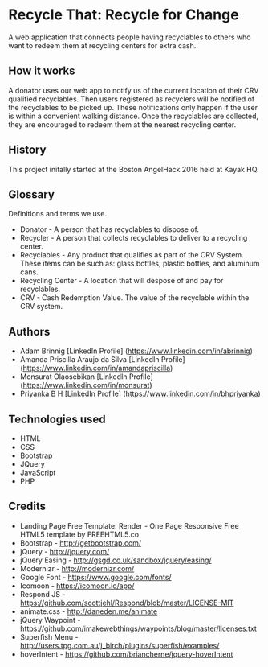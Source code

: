 # Recycle That: Recycle for Change
A web application that connects people having recyclables to others who want to redeem them at recycling centers for extra cash.

## How it works
A donator uses our web app to notify us of the current location of their CRV qualified recyclables.  Then users registered as recyclers will be notified of the recyclables to be picked up. These notifications only happen if the user is within a convenient walking distance. Once the recyclables are collected, they are encouraged to redeem them at the nearest recycling center.

## History
This project initally started at the Boston AngelHack 2016 held at Kayak HQ.

## Glossary
Definitions and terms we use.
* Donator - A person that has recyclables to dispose of.
* Recycler - A person that collects recyclables to deliver to a recycling center.
* Recyclables - Any product that qualifies as part of the CRV System.  These items can be such as: glass bottles, plastic bottles, and aluminum cans.
* Recycling Center - A location that will despose of and pay for recyclables.
* CRV - Cash Redemption Value. The value of the recyclable within the CRV system.

## Authors
* Adam Brinnig [LinkedIn Profile] (https://www.linkedin.com/in/abrinnig)
* Amanda Priscilla Araujo da Silva [LinkedIn Profile] (https://www.linkedin.com/in/amandapriscilla)
* Monsurat Olaosebikan [LinkedIn Profile] (https://www.linkedin.com/in/monsurat)
* Priyanka B H [LinkedIn Profile] (https://www.linkedin.com/in/bhpriyanka)

## Technologies used
* HTML
* CSS
* Bootstrap
* JQuery
* JavaScript
* PHP

## Credits
* Landing Page Free Template: Render - One Page Responsive Free HTML5 template by FREEHTML5.co
* Bootstrap - http://getbootstrap.com/
* jQuery - http://jquery.com/
* jQuery Easing - http://gsgd.co.uk/sandbox/jquery/easing/
* Modernizr - http://modernizr.com/
* Google Font - https://www.google.com/fonts/
* Icomoon - https://icomoon.io/app/
* Respond JS - https://github.com/scottjehl/Respond/blob/master/LICENSE-MIT
* animate.css - http://daneden.me/animate
* jQuery Waypoint - https://github.com/imakewebthings/waypoints/blog/master/licenses.txt
* Superfish Menu - http://users.tpg.com.au/j_birch/plugins/superfish/examples/
* hoverIntent - https://github.com/briancherne/jquery-hoverIntent
